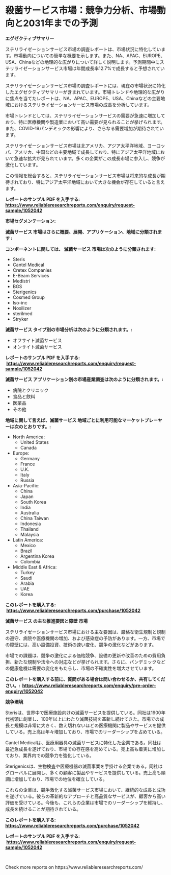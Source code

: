 <p><h1>殺菌サービス市場：競争力分析、市場動向と2031年までの予測</h1></p><p><strong>エグゼクティブサマリー</strong></p>
<p><p>ステリライゼーションサービス市場の調査レポートは、市場状況に特化しています。市場動向についての簡単な概要を示します。また、NA、APAC、EUROPE、USA、Chinaなどの地理的な広がりについて詳しく説明します。予測期間中にステリライゼーションサービス市場は年間成長率12.7%で成長すると予想されています。</p><p>ステリライゼーションサービス市場の調査レポートには、現在の市場状況に特化したエグゼクティブサマリーが含まれています。市場トレンドや地理的な広がりに焦点を当てたレポートは、NA、APAC、EUROPE、USA、Chinaなどの主要地域におけるステリライゼーションサービス市場の成長を分析しています。</p><p>市場トレンドとしては、ステリライゼーションサービスの需要が急速に増加しており、特に医療機関や製造業において高い需要が見られることが挙げられます。また、COVID-19パンデミックの影響により、さらなる需要増加が期待されています。</p><p>ステリライゼーションサービス市場は北アメリカ、アジア太平洋地域、ヨーロッパ、アメリカ、中国などの主要地域で成長しており、特にアジア太平洋地域において急速な拡大が見られています。多くの企業がこの成長市場に参入し、競争が激化しています。</p><p>この情報を総合すると、ステリライゼーションサービス市場は将来的な成長が期待されており、特にアジア太平洋地域において大きな機会が存在していると言えます。</p></p>
<p><strong>レポートのサンプル PDF を入手する: <a href="https://www.reliableresearchreports.com/enquiry/request-sample/1052042">https://www.reliableresearchreports.com/enquiry/request-sample/1052042</a></strong></p>
<p><strong>市場セグメンテーション:</strong></p>
<p><strong> 滅菌サービス 市場はさらに概要、展開、アプリケーション、地域に分類されます :</strong></p>
<p><strong>コンポーネントに関しては、 滅菌サービス 市場は次のように分類されます: &nbsp;</strong></p>
<p><ul><li>Steris</li><li>Cantel Medical</li><li>Cretex Companies</li><li>E-Beam Services</li><li>Medistri</li><li>BGS</li><li>Sterigenics</li><li>Cosmed Group</li><li>lso-inc</li><li>Noxilizer</li><li>sterilmed</li><li>Stryker</li></ul></p>
<p><strong> 滅菌サービス タイプ別の市場分析は次のように分類されます。:</strong></p>
<p><ul><li>オフサイト滅菌サービス</li><li>オンサイト滅菌サービス</li></ul></p>
<p><strong>レポートのサンプル PDF を入手する: &nbsp;<a href="https://www.reliableresearchreports.com/enquiry/request-sample/1052042">https://www.reliableresearchreports.com/enquiry/request-sample/1052042</a></strong></p>
<p><strong> 滅菌サービス アプリケーション別の市場産業調査は次のように分類されます。:</strong></p>
<p><ul><li>病院とクリニック</li><li>食品と飲料</li><li>医薬品</li><li>その他</li></ul></p>
<p><strong>地域に関して言えば、滅菌サービス 地域ごとに利用可能なマーケットプレーヤーは次のとおりです。:</strong></p>
<p><ul>
    <li>
        North America:
        <ul>
            <li>United States</li>
            <li>Canada</li>
        </ul>
    </li>
    <li>
        Europe:
        <ul>
            <li>Germany</li>
            <li>France</li>
            <li>U.K.</li>
            <li>Italy</li>
            <li>Russia</li>
        </ul>
    </li>
    <li>
        Asia-Pacific:
        <ul>
            <li>China</li>
            <li>Japan</li>
            <li>South Korea</li>
            <li>India</li>
            <li>Australia</li>
            <li>China Taiwan</li>
            <li>Indonesia</li>
            <li>Thailand</li>
            <li>Malaysia</li>
        </ul>
    </li>
    <li>
        Latin America:
        <ul>
            <li>Mexico</li>
            <li>Brazil</li>
            <li>Argentina Korea</li>
            <li>Colombia</li>
        </ul>
    </li>
    <li>
        Middle East & Africa:
        <ul>
            <li>Turkey</li>
            <li>Saudi</li>
            <li>Arabia</li>
            <li>UAE</li>
            <li>Korea</li>
        </ul>
    </li>
    </ul></p>
<p><strong>このレポートを購入する: &nbsp;<a href="https://www.reliableresearchreports.com/purchase/1052042">https://www.reliableresearchreports.com/purchase/1052042</a></strong></p>
<p><strong>滅菌サービス の主な推進要因と障壁 市場</strong></p>
<p><p>ステリライゼーションサービス市場における主な要因は、厳格な衛生規制と規制の遵守、病院や医療機関の増加、および感染症の予防があります。一方、市場での障壁には、高い設備投資、技術の速い変化、競争の激化などがあります。</p><p>市場での課題は、競争の激化による価格競争、設備の更新や改善のための費用負担、新たな規制や法令への対応などが挙げられます。さらに、パンデミックなどの健康危機は需要の変化をもたらし、市場の不確実性を増大させています。</p></p>
<p><strong>このレポートを購入する前に、質問がある場合は問い合わせるか、共有してください。:&nbsp; <a href="https://www.reliableresearchreports.com/enquiry/pre-order-enquiry/1052042">https://www.reliableresearchreports.com/enquiry/pre-order-enquiry/1052042</a></strong></p>
<p><strong>競争環境</strong></p>
<p><p>Sterisは、世界中で医療施設向けの滅菌サービスを提供している。同社は1900年代初頭に創業し、100年以上にわたり滅菌技術を革新し続けてきた。市場での成長と規模は非常に大きく、数え切れないほどの医療機関に製品やサービスを提供している。売上高は年々増加しており、市場でのリーダーシップを占めている。</p><p>Cantel Medicalは、医療用器具の滅菌サービスに特化した企業である。同社は最近急成長を遂げており、市場での存在感を高めている。売上高も着実に増加しており、業界内での競争力を強化している。</p><p>Sterigenicsは、生物検査や医療機器の滅菌事業を手掛ける企業である。同社はグローバルに展開し、多くの顧客に製品やサービスを提供している。売上高も順調に増加しており、市場での地位を確立している。</p><p>これらの企業は、競争激化する滅菌サービス市場において、継続的な成長と成功を遂げている。彼らの革新的なアプローチと高品質なサービスが、顧客から高い評価を受けている。今後も、これらの企業は市場でのリーダーシップを維持し、成長を続けることが期待されている。</p></p>
<p><strong>このレポートを購入する: &nbsp; <a href="https://www.reliableresearchreports.com/purchase/1052042">https://www.reliableresearchreports.com/purchase/1052042</a></strong></p>
<p><strong>レポートのサンプル PDF を入手する: &nbsp;<a href="https://www.reliableresearchreports.com/enquiry/request-sample/1052042">https://www.reliableresearchreports.com/enquiry/request-sample/1052042</a></strong><strong></strong></p>
<p>&nbsp;</p>
<p>Check more reports on https://www.reliableresearchreports.com/</p>